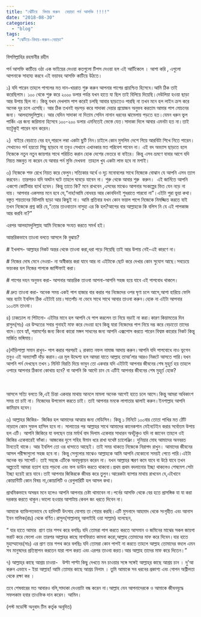 ```yaml
---
title: "ঝেঁটিয়ে  বিদায় করুন  বেয়াড়া পর্ন আসক্তি !!!!"
date: "2018-08-30"
categories: 
  - "blog"
tags: 
  - "ঝেটিয়ে-বিদায়-করুন-বেয়াড়া"
---
```


বিসমিল্লাহির রহমানীর রহীম

পর্ন আসক্তি কাটিয়ে ওঠা এক ভাইয়ের দেওয়া কতগুলো টিপস দেওয়া হল এই আর্টিকেলে । আশা করি , এগুলো আপনাকে সাহায্য করবে এই ভয়াবহ আসক্তি কাটিয়ে উঠতে।

১) যদি পারেন তাহলে পাগলের মত দান-খয়রাত শুরু করুন আপনার পাপের প্রায়শ্চিত্ত হিসেবে।আমি ঠিক তাই করেছিলাম। ১০০ থেকে শুরু করে ২০০০ ডলার পর্যন্ত যখন হাতে যা ছিল তাই বিলিয়ে দিয়েছি।দেউলিয়া হওয়া ছাড়া আর উপায় ছিল না। কিন্তু যখন দেখলাম পাপ করেই চলছি আবার ছাড়তেও পারছি না তখন মনে হল লাইন ক্রস করে অনেক দূর চলে এসেছি। আর ঠিক তখনই বড়সড় করে সাদাকা দেয়ার প্রয়োজন অনুভব করতাম আমার পাপ মোচনের জন্য। আলহামদুলিল্লাহ। আর যেদিন সাদাকা না দিতাম সেদিন নানান ধরনের ঝামেলায় পড়তে হত।যেমন ধরুন ভুল পার্কিং এর জন্য জরিমানা হিসেবে ১০০-২০০ ডলার এমনিতেই ভেস্তে যেত।সাদাকা দিলে আবার এমনটা হত না।তাই যতটুকুই পারেন দান করেন।

২)  বাইরে বেড়াতে বের হন,পারলে লম্বা একটা ছুটি নিন।চাইলে কোন মুসলিম দেশে গিয়ে আরবিটা শিখে নিতে পারেন। সেখানেও পর্ন হয়তো পিছু ছাড়বে না তবুও সেখানে এখানকার মত পরিবেশ পাবেন না। এই বদ অভ্যাস ছাড়তে হলে নিজেকে নতুন নতুন জায়গার সাথে পরিচিত করান হোক দেশের ভেতরে বা বাইরে। কিন্তু এসব ভ্রমণে যাবার আগে যদি নিয়ত মজবুত না করেন যে আবার পর্ন মুভি দেখবনা  তাহলে খুব একটা লাভ হবে না মশাই।

৩) নিজেকে শক্ত রেখে নিয়ত করে ফেলুন।সত্যিকার অর্থে ও দৃঢ় মনোবলের সাথে নিজেকে বোঝান যে আপনি এসব ত্যাগ করবেন। তারপরও যদি অঘটন ঘটে তাহলে ঘাবড়ে যাবেন না। শুরু থেকে আবার শুরু  করুন।  এই জার্নিতে আপনি একশো কোটিবার ব্যার্থ হবেন। কিন্তু তাতে কি? মনে রাখবেন ,এসবের মাঝেও আপনার সংকল্পের ভিত যেন নড়ে না যায়। আপনার একসময় মনে হবে যে,“নাহ!আমি বোধহয় আর কোনদিনই শুধরাতে পারবো না”।এইটা পুরা ভুয়া কথা।বস্তুত শয়তানের বিটলামি ছাড়া আর কিছুই না। আমি প্রতিবার যখন কোন ভয়াল পাপে নিজেকে নিমজ্জিত করতে যাই তখন নিজেকে প্রশ্ন করি যে,“তোর তাওবাতান নাসুহা এর কি হল?আগের বার আল্লাহকে কি বলিস নি যে এই পাপকাজ আর করবি না?”

এরপর আলহামদুলিল্লাহ আমি নিজেকে সংযত করতে সমর্থ হই।

আন্তরিকভাবে তাওবা বলতে আসলে কি বুঝায়?

# ইখলাস- আল্লাহর নিকট অন্তর থেকে তাওবা করা,ধরা পড়ে গিয়েছি তাই আর উপায় নেই-এই কারণে না।

# নিজের দোষ মেনে নেওয়া- না অস্বীকার করা যাবে আর না এইটাকে ছোট করে দেখার কোন সুযোগ আছে।সবচেয়ে ভয়ংকর হল নিজের পাপকে জাস্টিফাই করা।

# পাপের দহন অনুভব করা- আপনার আন্তরিক তাওবা আপনা-আপনি সহজ হয়ে যাবে এই পাপবোধ থাকলে।

# দ্রুত তাওবা করা- অনেক সময় একই পাপ হাজার বার করার পর নিজেদের ওপর ঘৃণা চলে আসে,আশা হারিয়ে ফেলি আর ব্যাটা ইবলিস ঠিক এইটাই চায়।সাতপাঁচ না ভেবে সাথে সাথে আবার তাওবা করুন।হোক না এইটা আপনার ১০০তম তাওবা।

  
  

৪) ঢাকঢোল না পিটানো- এইটার মানে হল আপনি যে পাপ করলেন তা নিয়ে বড়াই না করা।কারণ কিয়ামতের দিন রাসুল(সাঃ) এর উম্মতের সবার গুনাহই মাফ করে দেওয়া হবে কিন্তু যারা নিজেদের পাপ নিয়ে দম্ভ করে বেড়াতো তাদের বাদে।তবে হ্যাঁ, পরামর্শের জন্য কিংবা কারো মঙ্গল সাধনের জন্য আপনি এক্সপোস করতে পারেন বিশ্বস্ত কারোর নিকট কিন্তু মার্জিত ভঙ্গিমায়।

৫)দাঁড়িপাল্লা সমান রাখুন- পাপ করার পরপরই ২ রাকাত নফল নামাজ আদায় করুন।আপনি যদি পাপবোধে নাও ভুগেন তবুও এই অভ্যাসটি দাঁড় করান।এর মূল উদ্দেশ্য হল আমরা যাতে আল্লাহ তাআ’লার আরও নিকটে আসতে পারি।যখন আপনি পর্ন দেখছেন তখন ১ মিনিট বিরতি দিয়ে ভাবুন তো একবার যদি এইটাই আপনার জীবনের শেষ মুহূর্ত হয় তাহলে ওপারে আপনার ঠিকানা কোথায় হবে? বা আপনি কি আদৌ চান যে এটিই আপনার জীবনের শেষ মুহূর্ত হোক?

 

আসলে সত্যি বলতে কি,এই চিন্তা একবার মাথায় আনলে মামলা অনেক আগেই হাতে চলে আসে।কিন্তু আমরা অধিকাংশ সময় তা চাই না। নিজেদের উপভোগ করতে চাই। তাই আপনার মনকে লাগাতার ঝালাই করুন।ইনশাল্লাহ আপনি কামিয়াব হবেন।

  
  

৬) আল্লাহর জিকির-  জিকির হল আমাদের আত্মার জন্য মেডিসিন। কিন্তু ১ মিনিটে ১০০বার তোতা পাখির মত ঠোঁট নাড়ালে কোন সুফল হাসিল হবে না। সালাতের পর আল্লাহর সাথে আমাদের কানেকশান মেইনটেইন করার সর্বোত্তম উপায় হল এটি। আপনি জিকিরে যা বলছেন তার মর্মার্থ বাদ দিলাম একেবার সাধারন অর্থটুকুও যদি না জানেন তাহলে ওই জিকির একেবারেই ফাঁকা। আজকের যুগে সহিহ ঈমান ধরে রাখা যথেষ্ট চ্যালেঞ্জিং। দুনিয়ার মোহ আমাদের অনবরত টানতেই থাকে। আর ইবলিশ তো ওর ধান্দাতে আছেই। তাই সময় থাকতে নিজেকে নিরাপদ রাখুন। আমাদের জীবনের আসল পরীক্ষাগুলো সহজ হবে না। কিন্তু সেগুলোর মাঝেও আল্লাহকে আমি আপনি যেকোনো সময়ই পেতে পারি।এইটা অনেক বড় সাপোর্ট। তাই সহজে এটিকে অবমূল্যায়ন করেন না। যখন আল্লাহর স্মরণ কমে যাবে বা উঠে যাবে তখন অল্পতেই আমরা হতাশ হয়ে পড়বো এবং ফল ডাউন করতে থাকবো।প্রথম প্রথম বদলানোর ইচ্ছা থাকলেও শেষমেশ সেটা ইচ্ছা হয়েই রয়ে যাবে।তাই আপনার জিকিরকে জীবন্ত করে তুলুন।আরেকটা ব্যাপার মাথায় রাখবেন যে,এইখানে কোয়ান্টিটি কোন বিষয় না,কোয়ালিটি ও রেগুলারিটি হল আসল কথা।

প্রাথমিকভাবে অসম্ভব মনে হলেও আপনি আপনার চেষ্টা থামাবেন না।পর্নের আসক্তি থেকে বের হতে প্রাসঙ্গিক যা যা করা দরকার করতে থাকুন।ভালো হওয়ার আশাটায় কেবল জং ধরতে দিবেন না।

আমাকে ব্যাক্তিগতভাবে যে হাদিসটি উৎসাহ যোগায় তা শেয়ার করছি।এটি মুসনাদে আহমাদ থেকে সংগৃহীত এবং আনাস ইবন মালিক(রাঃ) থেকে বর্ণিত।রাসুল(সাল্লালাহু আলাইহি ওয়া সাল্লাম) বলেছেন,

“ যার হাতে আমার  প্রাণ তার শপথ করে বলছিঃ যদি তোমরা পাপ করতে করতে আসমান ও জমিনের মাঝের সকল জায়গা ভরাট করে ফেলো এবং তারপর আল্লাহর কাছে মাগফিরাত কামনা করো,আল্লাহ তোমাদের মাফ করে দিবেন।যার হাতে মুহাম্মাদের(সাঃ) এর প্রাণ তার শপথ করে বলছিঃ যদি তোমরা কোন পাপই না করতে তাহলে আল্লাহ তোমাদের বদলে এমন সব মানুষদের প্রতিস্থাপন করতেন যারা পাপ করত এবং এরপর তাওবা করত।আর আল্লাহ তাদের মাফ করে দিতেন।”

৭) আল্লাহ্‌র কাছে আশ্রয় চাওয়া-   উল্টা পাল্টা কিছু দেখতে মন চাওয়ার সঙ্গে সঙ্গেই আল্লাহ্‌র কাছে আশ্রয় চান । দু'আ করুন এভাবে - ইয়া আল্লাহ! আমি তোমার কাছে আশ্রয় নিলাম । তুমি আমাকে সব ধরনের প্রকাশ্য এবং গোপন অশ্লীলতা থেকে রক্ষা কর ।

তবে শেষবারের মত আবারও বলি,সাদাকা দেওয়াটা বন্ধ করেন না।আল্লাহ যেন আপনাদেরকে ও আমাকে জীবনযুদ্ধে সফলকাম হবার তাওফিক দান করেন। আমিন।

(লস্ট মডেস্টি অনুবাদ টিম কর্তৃক অনূদিত)
